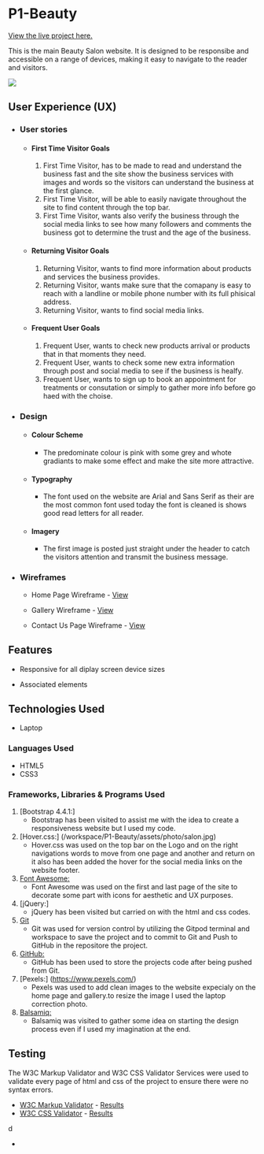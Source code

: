# P1-Beauty

[View the live project here.](https://8000-infouktour3-p1beauty-pc8yafcytib.ws-eu96b.gitpod.io/index.html)

This is the main Beauty Salon website. It is designed to be responsibe and accessible on a range of devices, making it easy to navigate to the reader and visitors.

<div id="beauty-image"><img src="/workspace/P1-Beauty/assets/photo/salon.jpg"></h2>

## User Experience (UX)

-   ### User stories

    -   #### First Time Visitor Goals

        1. First Time Visitor, has to be made to read and understand the business fast and the site show the business services with images and words so the visitors can understand the business at the first glance.
        2. First Time Visitor, will be able to easily navigate throughout the site to find content through the top bar.
        3. First Time Visitor, wants also verify the business through the social media links to see how many followers and comments the business got to determine the trust and the age of the business.

    -   #### Returning Visitor Goals

        1. Returning Visitor, wants to find more information about products and services the business provides.
        2. Returning Visitor, wants make sure that the comapany is easy to reach with a landline or mobile phone number with its full phisical address.
        3. Returning Visitor, wants to find social media links.

    -   #### Frequent User Goals
        1. Frequent User, wants to check new products arrival or products that in that moments they need.
        2. Frequent User, wants to check some new extra information through post and social media to see if the business is healfy.
        3. Frequent User, wants to sign up to book an appointment for treatments or consutation or simply to gather more info before go haed with the choise.

-   ### Design
    -   #### Colour Scheme
        -   The predominate colour is pink with some grey and whote gradiants to make some effect and make the site more attractive.
    -   #### Typography
        -   The font used on the  website are Arial and Sans Serif as their are the most common font used today the font is cleaned is shows good read letters for all reader. 
    -   #### Imagery
        -   The first image is posted just straight under the header to catch the visitors attention and transmit the business message.

*   ### Wireframes

    -   Home Page Wireframe - [View](https://github.com/)

    -   Gallery Wireframe - [View](https://github.com/)

    -   Contact Us Page Wireframe - [View](https://github.com/)

## Features

-   Responsive for all diplay screen device sizes

-   Associated elements

## Technologies Used
-  Laptop

### Languages Used

-   HTML5
-   CSS3

### Frameworks, Libraries & Programs Used

1. [Bootstrap 4.4.1:]
    - Bootstrap has been visited to assist me with the idea to create a responsiveness website but I used my code.
1. [Hover.css:] (/workspace/P1-Beauty/assets/photo/salon.jpg)
    - Hover.css was used on the top bar on the Logo and on the right navigations words to move from one page and another and return on it also has been added the hover for the social media links on the website footer.
1. [Font Awesome:](https://fontawesome.com/)
    - Font Awesome was used on the first and last page of the site to decorate some part with icons for aesthetic and UX purposes.
1. [jQuery:]
    - jQuery has been visited but carried on with the html and css codes.
1. [Git](https://git-scm.com/)
    - Git was used for version control by utilizing the Gitpod terminal and workspace to save the project and to commit to Git and Push to GitHub in the repositore the project.
1. [GitHub:](https://github.com/)
    - GitHub has been used to store the projects code after being pushed from Git.
1. [Pexels:] (https://www.pexels.com/)
    - Pexels was used to add clean images to the website expecialy on the home page and gallery.to resize the image I used the laptop correction photo.
1. [Balsamiq:](https://balsamiq.com/)
    - Balsamiq was visited to gather some idea on starting the design process even if I used my imagination at the end.

## Testing

The W3C Markup Validator and W3C CSS Validator Services were used to validate every page of html and css of the project to ensure there were no syntax errors.

-   [W3C Markup Validator](https://validator.w3.org/) - [Results](https://github.com/)
-   [W3C CSS Validator](https://validator.w3.org/) - [Results](https://github.com/)

d

- 